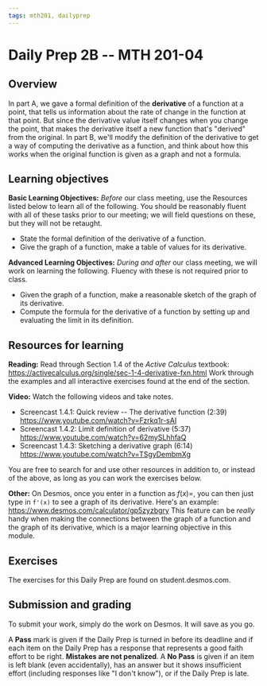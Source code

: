 ```yaml
---
tags: mth201, dailyprep
---
```


# Daily Prep 2B -- MTH 201-04

## Overview 

In part A, we gave a formal definition of the **derivative** of a function at a point, that tells us information about the rate of change in the function at that point. But since the derivative value itself changes when you change the point, that makes the derivative itself a new function that's "derived" from the original. In part B, we'll modify the definition of the derivative to get a way of computing the derivative as a function, and think about how this works when the original function is given as a graph and not a formula. 


## Learning objectives 

**Basic Learning Objectives:** *Before* our class meeting, use the Resources listed below to learn all of the following. You should be reasonably fluent with all of these tasks prior to our meeting; we will field questions on these, but they will not be retaught. 

- State the formal definition of the derivative of a function.
- Give the graph of a function, make a table of values for its derivative. 

**Advanced Learning Objectives:** *During and after* our class meeting, we will work on learning the following. Fluency with these is not required prior to class. 

- Given the graph of a function, make a reasonable sketch of the graph of its derivative.
- Compute the formula for the derivative of a function by setting up and evaluating the limit in its definition.


## Resources for learning

**Reading:** Read through Section 1.4 of the *Active Calculus* textbook: https://activecalculus.org/single/sec-1-4-derivative-fxn.html  Work through the examples and all interactive exercises found at the end of the section. 

**Video:** Watch the following videos and take notes. 

- Screencast 1.4.1: Quick review -- The derivative function (2:39) https://www.youtube.com/watch?v=Fzrkq1r-sAI
- Screencast 1.4.2: Limit definition of derivative (5:37) https://www.youtube.com/watch?v=62mySLhhfaQ
- Screencast 1.4.3: Sketching a derivative graph (6:14) https://www.youtube.com/watch?v=TSgyDembmXg
  
You are free to search for and use other resources in addition to, or instead of the above, as long as you can work the exercises below.

**Other:** On Desmos, once you enter in a function as $f(x) =$, you can then just type in `f'(x)` to see a graph of its derivative. Here's an example: https://www.desmos.com/calculator/gp5zyzbgry  This feature can be *really* handy when making the connections between the graph of a function and the graph of its derivative, which is a major learning objective in this module. 

## Exercises 

The exercises for this Daily Prep are found on student.desmos.com. 


## Submission and grading 

To submit your work, simply do the work on Desmos. It will save as you go. 

A **Pass** mark is given if the Daily Prep is turned in before its deadline and if each item on the Daily Prep has a response that represents a good faith effort to be right. **Mistakes are not penalized**. A **No Pass** is given if an item is left blank (even accidentally), has an answer but it shows insufficient effort (including responses like "I don't know"), or if the Daily Prep is late.
